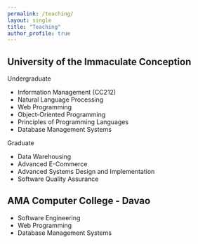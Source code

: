 ```yaml
---
permalink: /teaching/
layout: single
title: "Teaching"
author_profile: true
---
```


University of the Immaculate Conception
------
Undergraduate
* Information Management (CC212)
* Natural Language Processing
* Web Programming
* Object-Oriented Programming
* Principles of Programming Languages
* Database Management Systems

Graduate
* Data Warehousing
* Advanced E-Commerce
* Advanced Systems Design and Implementation
* Software Quality Assurance

AMA Computer College - Davao
------
* Software Engineering  
* Web Programming  
* Database Management Systems
